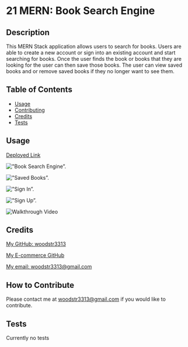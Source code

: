 # 21 MERN: Book Search Engine


## Description
  This MERN Stack application allows users to search for books. Users are able to create a new account or sign into an existing account and start searching for books. Once the user finds the book or books that they are looking for the user can then save those books. The user can view saved books and or remove saved books if they no longer want to see them. 

## Table of Contents 

- [Usage](#usage)
- [Contributing](#repo)
- [Credits](#credits)
- [Tests](#test)


## Usage
  [Deployed Link](https://book-search-engine-gatech.herokuapp.com/)

  !["Book Search Engine”.](./Assets/BookSearchEngine.png)

  !["Saved Books”.](./Assets/Saved%20Books.png)

  !["Sign In”.](./Assets/SignIn.png)

  !["Sign Up”.](./Assets/SignUp.png)

  ![Walkthrough Video](https://drive.google.com/file/d/1QXEoU4CRbZ5LiN0CfWSfFZ4_BC9tlUx1/view)
  

## Credits

[My GitHub: woodstr3313](https://github.com/woodstr3313)

[My E-commerce GitHub](https://github.com/woodstr3313/Book-Search-Engine)

[My email: woodstr3313@gmail.com](email:woodstr3313@gmail.com)

## How to Contribute
  Please contact me at woodstr3313@gmail.com if you would like to contribute.

## Tests
  Currently no tests

